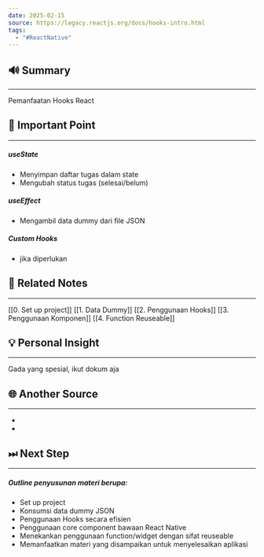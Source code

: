 ```yaml
---
date: 2025-02-15
source: https://legacy.reactjs.org/docs/hooks-intro.html
tags:
  - "#ReactNative"
---
```

## 🔊 Summary
---
Pemanfaatan Hooks React

## 📝 Important Point
---
##### useState
- Menyimpan daftar tugas dalam state
- Mengubah status tugas (selesai/belum)
##### useEffect
- Mengambil data dummy dari file JSON
##### Custom Hooks
- jika diperlukan
## 📎 Related Notes
---
[[0. Set up project]]
[[1. Data Dummy]]
[[2. Penggunaan Hooks]]
[[3. Penggunaan Komponen]]
[[4. Function Reuseable]]

## 💡 Personal Insight
---
Gada yang spesial, ikut dokum aja
## 🌐 Another Source
---
- 
- 
## ⏭ Next Step
---
##### Outline penyusunan materi berupa: 
- Set up project 
- Konsumsi data dummy JSON  
- Penggunaan Hooks secara efisien 
- Penggunaan core component bawaan React Native 
- Menekankan penggunaan function/widget dengan sifat reuseable 
- Memanfaatkan materi yang disampaikan untuk menyelesaikan aplikasi